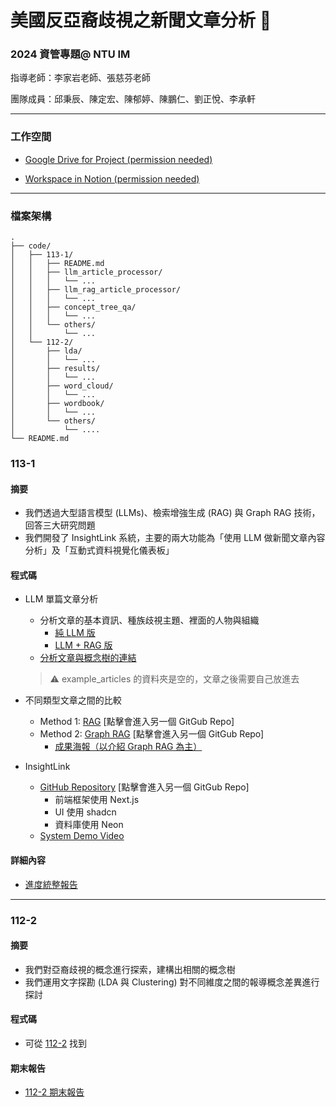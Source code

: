 # 美國反亞裔歧視之新聞文章分析 📰

### **2024 資管專題**@ NTU IM

指導老師：李家岩老師、張慈芬老師

團隊成員：邱秉辰、陳定宏、陳郁婷、陳鵬仁、劉正悅、李承軒

---

### 工作空間

- [Google Drive for Project (permission needed)](https://drive.google.com/drive/folders/1oaA9ghmqPmFSD_meWqtYQig7zIvgB1EM?usp=drive_link)

- [Workspace in Notion (permission needed)](https://www.notion.so/bensonchiu/112-2-113-1-60305e2bd1c24fa0837f48e1565cfd6d?pvs=4)

---

### 檔案架構

```
.
├── code/
│   ├── 113-1/
│   │   ├── README.md
│   │   ├── llm_article_processor/
│   │   │   └── ...
│   │   ├── llm_rag_article_processor/
│   │   │   └── ...
│   │   ├── concept_tree_qa/
│   │   │   └── ...
│   │   └── others/
│   │       └── ...
│   └── 112-2/
│       ├── lda/
│       │   └── ...
│       ├── results/
│       │   └── ...
│       ├── word_cloud/
│       │   └── ...
│       ├── wordbook/
│       │   └── ...
│       └── others/
│           └── ....
└── README.md
```

### 113-1

#### 摘要

- 我們透過大型語言模型 (LLMs)、檢索增強生成 (RAG) 與 Graph RAG 技術，回答三大研究問題 
- 我們開發了 InsightLink 系統，主要的兩大功能為「使用 LLM 做新聞文章內容分析」及「互動式資料視覺化儀表板」

#### 程式碼

- LLM 單篇文章分析

  - 分析文章的基本資訊、種族歧視主題、裡面的人物與組織
    - [純 LLM 版](./codes/113-1/llm_article_processor)
    - [LLM + RAG 版](./codes/113-1/llm_rag_article_processor)
  - [分析文章與概念樹的連結](./codes/113-1/concept_tree_qa)

  > :warning: example_articles 的資料夾是空的，文章之後需要自己放進去

- 不同類型文章之間的比較

  - Method 1: [RAG](https://github.com/henrylee0324/comparison_rag) [點擊會進入另一個 GitGub Repo]
  - Method 2: [Graph RAG](https://github.com/imbensonchiu/newspaper-graph-rag)  [點擊會進入另一個 GitGub Repo]
    - [成果海報（以介紹 Graph RAG 為主）](https://www.canva.com/design/DAGWXKobcfg/vrjacegt4HxFfm-mVTrbnQ/edit?utm_content=DAGWXKobcfg&utm_campaign=designshare&utm_medium=link2&utm_source=sharebutton)

- InsightLink 

  - [GitHub Repository](https://github.com/imbensonchiu/insight-link) [點擊會進入另一個 GitGub Repo]
    - 前端框架使用 Next.js
    - UI 使用 shadcn 
    - 資料庫使用 Neon   
  - [System Demo Video](https://drive.google.com/file/d/12sM_1oQ7kaWYBlHilrqn82XbWRaUZtHm/view)

#### 詳細內容

- [進度統整報告]()

---

### 112-2

#### 摘要

- 我們對亞裔歧視的概念進行探索，建構出相關的概念樹
- 我們運用文字探勘 (LDA 與 Clustering) 對不同維度之間的報導概念差異進行探討

#### 程式碼

- 可從 [112-2](./code/112-2) 找到

#### 期末報告

- [112-2 期末報告](https://docs.google.com/presentation/d/1AM99quQ1s88QbL5Se3yBWukyEsYE6JW0z_l-zfxYTT4/edit?usp=sharing)
